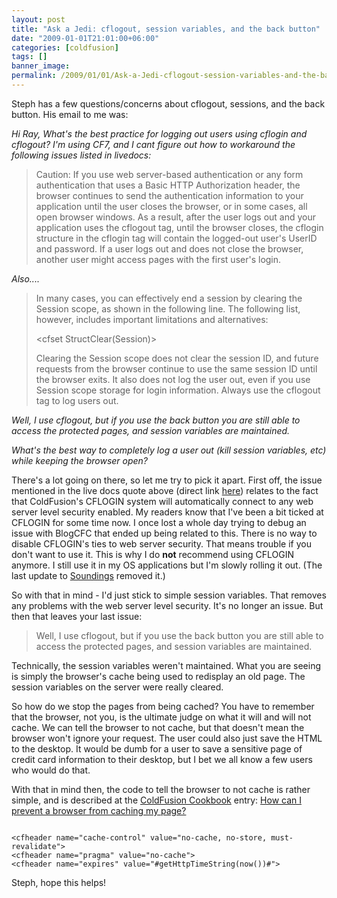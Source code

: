 ```yaml
---
layout: post
title: "Ask a Jedi: cflogout, session variables, and the back button"
date: "2009-01-01T21:01:00+06:00"
categories: [coldfusion]
tags: []
banner_image: 
permalink: /2009/01/01/Ask-a-Jedi-cflogout-session-variables-and-the-back-button
---
```


Steph has a few questions/concerns about cflogout, sessions, and the back button. His email to me was:

<i>Hi Ray, What's the best practice for logging out users using cflogin and cflogout? I'm using CF7, and I cant figure out how to workaround the following issues listed in livedocs:</i>
<!--more-->
<blockquote>
<p>
Caution: If you use web server-based authentication or any form authentication that uses a Basic HTTP Authorization header, the browser continues to send the authentication information to your application until the user closes the browser, or in some cases, all open browser windows. As a result, after the user logs out and your application uses the cflogout tag, until the browser closes, the cflogin structure in the cflogin tag will contain the logged-out user's UserID and password. If a user logs out and does not close the browser, another user might access pages with the first user's login.
</p>
</blockquote>

<i>Also....</i>

<blockquote>
<p>
In many cases, you can effectively end a session by clearing the Session scope, as shown in the following line. The following list, however, includes important limitations and alternatives:

&lt;cfset StructClear(Session)&gt;<br/>

Clearing the Session scope does not clear the session ID, and future requests from the browser continue to use the same session ID until the browser exits. It also does not log the user out, even if you use Session scope storage
for login information. Always use the cflogout tag to log users out.
</p>
</blockquote>


<i>Well, I use cflogout, but if you use the back button you are still able to access the protected pages, and session variables are maintained.

What's the best way to completely log a user out (kill session variables, etc) while keeping the browser open?</i>

There's a lot going on there, so let me try to pick it apart. First off, the issue mentioned in the live docs quote above (direct link <a href="http://livedocs.adobe.com/coldfusion/7/htmldocs/00001182.htm">here</a>) relates to the fact that ColdFusion's CFLOGIN system will automatically connect to any web server level security enabled. My readers know that I've been a bit ticked at CFLOGIN for some time now. I once lost a whole day trying to debug an issue with BlogCFC that ended up being related to this. There is no way to disable CFLOGIN's ties to web server security. That means trouble if you don't want to use it. This is why I do <b>not</b> recommend using CFLOGIN anymore. I still use it in my OS applications but I'm slowly rolling it out. (The last update to <a href="http://soundings.riaforge.org">Soundings</a> removed it.) 

So with that in mind - I'd just stick to simple session variables. That removes any problems with the web server level security. It's no longer an issue. But then that leaves your last issue:

<blockquote>
<p>
Well, I use cflogout, but if you use the back button you are still able to access the protected pages, and session variables are maintained.
</p>
</blockquote>

Technically, the session variables weren't maintained. What you are seeing is simply the browser's cache being used to redisplay an old page. The session variables on the server were really cleared. 

So how do we stop the pages from being cached? You have to remember that the browser, not you, is the ultimate judge on what it will and will not cache. We can tell the browser to not cache, but that doesn't mean the browser won't ignore your request. The user could also just save the HTML to the desktop. It would be dumb for a user to save a sensitive page of credit card information to their desktop, but I bet we all know a few users who would do that. 

With that in mind then, the code to tell the browser to not cache is rather simple, and is described at the <a href="http://www.coldfusioncookbook.com">ColdFusion Cookbook</a> entry: <a href="http://www.coldfusioncookbook.com/entry/54/How-can-I-prevent-a-browser-from-caching-my-page?">How can I prevent a browser from caching my page?</a>

<code>
&lt;cfheader name="cache-control" value="no-cache, no-store, must-revalidate"&gt;
&lt;cfheader name="pragma" value="no-cache"&gt;
&lt;cfheader name="expires" value="#getHttpTimeString(now())#"&gt;
</code>

Steph, hope this helps!